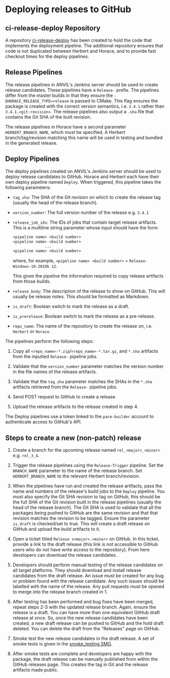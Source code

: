 # Deploying releases to GitHub

## ci-release-deploy Repository

A repository
[ci-release-deploy](https://github.com/pace-neutrons/ci-release-deploy)
has been created to hold the code that implements the deployment pipeline.
The additional repository ensures that
code is not duplicated between Herbert and Horace,
and to provide fast checkout times for the deploy pipelines.

## Release Pipelines

The release pipelines in ANVIL's Jenkins server should be used to create release
candidates.
These pipelines have a `Release-` prefix.
The pipelines differ from the master builds in that they ensure the
`-DHORACE_RELEASE_TYPE=release` is passed to CMake.
This flag ensures the package is created with the correct version semantics,
i.e. `3.4.1` rather than `3.4.1.<git-revision>`.
The release pipelines also output a `.sha` file that contains the Git SHA of
the built revision.

The release pipelines in Horace have a second parameter `HERBERT_BRANCH_NAME`,
which must be specified. A Herbert branch/tag/revision matching this name will
be used in testing and bundled in the generated release.

## Deploy Pipelines

The deploy pipelines created on ANVIL's Jenkins server should be used to deploy
release candidates to GitHub.
Horace and Herbert each have their own deploy pipeline named `Deploy`.
When triggered, this pipeline takes the following parameters:

- `tag_sha`: The SHA of the Git revision on which to create the release tag
  (usually the head of the release branch).

- `version_number`: The full version number of the release e.g. `3.4.1`

- `release_job_ids`: The IDs of jobs that contain target release artifacts.
This is a multiline string parameter whose input should have the form:

  ```txt
  <pipeline name> <build number>
  <pipeline name> <build number>
                ...
  <pipeline name> <build number>
  ```

  where, for example,
  `<pipeline name> <build number>` = `Release-Windows-10-2019b 12`.

  This gives the pipeline the information required to copy release artifacts
  from those builds.

- `release_body`: The description of the release to show on GitHub.
This will usually be release notes.
This should be formatted as Markdown.

- `is_draft`: Boolean switch to mark the release as a draft.

- `is_prerelease`: Boolean switch to mark the release as a pre-release.

- `repo_name`: The name of the repository to create the release on,
i.e. `Herbert` or `Horace`.

The pipelines perform the following steps:

1) Copy all `<repo_name>-*.zip`/`<repo_name>-*.tar.gz`,
and `*.sha` artifacts from the inputted `Release-` pipeline jobs.

2) Validate that the `version_number` parameter matches the version number in
the file names of the release artifacts.

3) Validate that the `tag_sha` parameter matches the SHAs in the `*.sha`
artifacts retrieved from the `Release-` pipeline jobs.

4) Send POST request to GitHub to create a release.

5) Upload the release artifacts to the release created in step 4.

The Deploy pipelines use a token linked to the `pace-builder` account to
authenticate access to GitHub's API.

## Steps to create a new (non-patch) release

1. Create a branch for the upcoming release named `rel_<major>_<minor>`
e.g. `rel_3_4`.

2. Trigger the release pipelines using the `Release-Trigger` pipeline.
Set the `BRANCH_NAME` parameter to the name of the release branch.
Set `HERBERT_BRANCH_NAME` to the relevant Herbert branch/revision.

3. When the pipelines have run and created the release artifacts,
pass the name and numbers of the release's build jobs to the `Deploy` pipeline.
You must also specify the Git SHA revision to tag on GitHub,
this should be the full SHA of the Git revision built in the release pipelines
(usually the head of the release branch).
The Git SHA is used to validate that all the packages being pushed to GitHub
are the same revision and that that revision matches the revision to be
tagged.
Ensure the parameter `is_draft` is checked/set to true.
This will create a draft release on GitHub and upload the build artifacts to it.

4. Open a ticket titled `Release v<major>.<minor>` on GitHub.
In this ticket, provide a link to the draft release
(this link is not accessible to GitHub users who do not have write access to
the repository).
From here developers can download the release candidates.

5. Developers should perform manual testing of the release candidates
on all target platforms.
They should download and install release candidates from the draft release.
An issue must be created for any bug or problem found with the release candidate.
Any such issues should be labelled with the name of the release.
Any pull requests must be opened to merge into the release branch created in 1.

6. After testing has been performed and bug fixes have been merged,
repeat steps 2-3 with the updated release branch.
Again, ensure the release is a draft.
You can have more than one equivalent GitHub draft release at once.
So, once the new release candidates have been created,
a new draft release can be pushed to GitHub and the hold draft deleted.
You can delete the draft from the "Releases" page on GitHub.

7. Smoke test the new release candidates in the draft release.
A set of smoke tests is given in the [smoke_testing SMG](./13_smoke_testing.md).

8. After smoke tests are complete and developers are happy with the package,
the draft release can be manually published from within the GitHub releases page.
This creates the tag in Git and the release artifacts made public.
